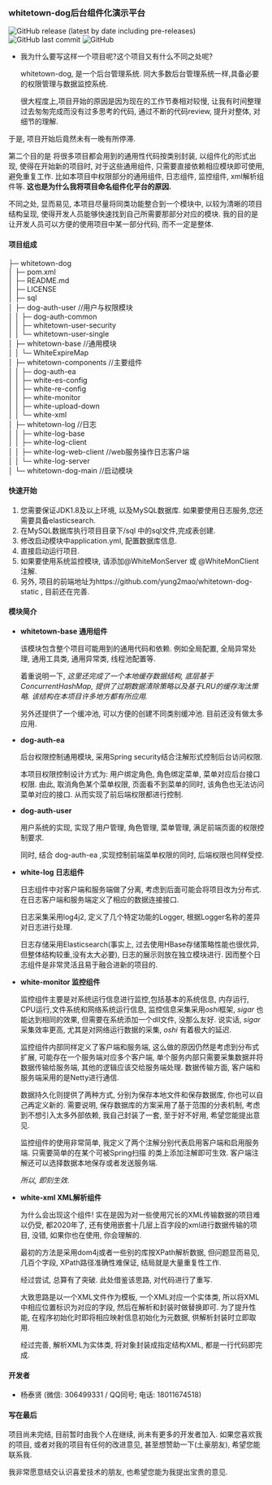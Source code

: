 ### whitetown-dog后台组件化演示平台

<!-- Add buttons here -->

![GitHub release (latest by date including pre-releases)](https://img.shields.io/badge/realse-0.0.1-blue.svg)
![GitHub last commit](https://img.shields.io/badge/last%20commit-Aug-blue.svg)
![GitHub](https://img.shields.io/badge/license-Apache2.0-orange.svg)

<!-- Describe your project in brief -->

- 我为什么要写这样一个项目呢?这个项目又有什么不同之处呢?
  
  whitetown-dog, 是一个后台管理系统. 同大多数后台管理系统一样,具备必要的权限管理与数据监控系统.

  很大程度上,项目开始的原因是因为现在的工作节奏相对较慢, 让我有时间整理过去匆匆完成而没有过多思考的代码, 
 通过不断的代码review, 提升对整体, 对细节的理解. 
 
 于是, 项目开始后竟然未有一晚有所停滞.  

  第二个目的是 将很多项目都会用到的通用性代码按类别封装, 以组件化的形式出现, 使得在开始新的项目时, 
对于这些通用组件, 只需要直接依赖相应模块即可使用, 避免重复工作. 
比如本项目中权限部分的通用组件, 日志组件, 监控组件, xml解析组件等. **这也是为什么我将项目命名组件化平台的原因.**

  不同之处, 显而易见, 本项目尽量将同类功能整合到一个模块中, 
以较为清晰的项目结构呈现, 使得开发人员能够快速找到自己所需要那部分对应的模块. 
我的目的是让开发人员可以方便的使用项目中某一部分代码, 而不一定是整体.

#### 项目组成
├─ whitetown-dog  
│  ├─ pom.xml  
│  ├─ README.md  
│  ├─ LICENSE  
│  ├─ sql  
│  ├─ dog-auth-user     //用户与权限模块  
│  │  ├─ dog-auth-common  
│  │  ├─ whitetown-user-security  
│  │  └─ whitetown-user-single  
│  ├─ whitetown-base        //通用模块  
│  │  └─ WhiteExpireMap  
│  ├─ whitetown-components      //主要组件  
│  │  ├─ dog-auth-ea  
│  │  ├─ white-es-config  
│  │  ├─ white-re-config  
│  │  ├─ white-monitor  
│  │  ├─ white-upload-down  
│  │  └─ white-xml  
│  ├─ whitetown-log     //日志  
│  │  ├─ white-log-base  
│  │  ├─ white-log-client  
│  │  ├─ white-log-web-client  //web服务操作日志客户端  
│  │  └─ white-log-server  
│  └─ whitetown-dog-main    //启动模块  

#### 快速开始
1. 您需要保证JDK1.8及以上环境, 以及MySQL数据库. 如果要使用日志服务,您还需要具备elasticsearch. 
2. 在MySQL数据库执行项目目录下/sql 中的sql文件,完成表创建.
3. 修改启动模块中application.yml, 配置数据库信息. 
4. 直接启动运行项目.
5. 如果要使用系统监控模块, 请添加@WhiteMonServer 或 @WhiteMonClient 注解. 
6. 另外, 项目的前端地址为https://github.com/yung2mao/whitetown-dog-static , 目前还在完善. 

#### 模块简介
- **whitetown-base 通用组件**

  该模块包含整个项目可能用到的通用代码和依赖. 例如全局配置, 全局异常处理, 通用工具类, 通用异常类, 线程池配置等. 

  着重说明一下, *这里还完成了一个本地缓存数据结构, 底层基于ConcurrentHashMap, 
提供了过期数据清除策略以及基于LRU的缓存淘汰策略. 该结构在本项目许多地方都有所应用.*

  另外还提供了一个缓冲池, 可以方便的创建不同类别缓冲池. 目前还没有做太多应用.

- **dog-auth-ea**
  
  后台权限控制通用模块, 采用Spring security结合注解形式控制后台访问权限. 
  
  本项目权限控制设计方式为: 用户绑定角色, 角色绑定菜单, 
  菜单对应后台接口权限. 由此, 取消角色某个菜单权限, 页面看不到菜单的同时, 该角色也无法访问菜单对应的接口. 从而实现了前后端权限都进行控制.

- **dog-auth-user**
  
  用户系统的实现, 实现了用户管理, 角色管理, 菜单管理, 满足前端页面的权限控制要求. 
  
  同时, 结合 dog-auth-ea ,实现控制前端菜单权限的同时, 后端权限也同样受控.

- **white-log 日志组件**

  日志组件中对客户端和服务端做了分离, 考虑到后面可能会将项目改为分布式. 在日志客户端和服务端定义了相应的数据连接接口.
  
  日志采集采用log4j2, 定义了几个特定功能的Logger, 根据Logger名称的差异对日志进行处理.
  
  日志存储采用Elasticsearch(事实上, 过去使用HBase存储策略性能也很优异,但整体结构较重,没有太大必要), 
  日志的展示则放在独立模块进行. 因而整个日志组件是非常灵活且易于融合进新的项目的.
  
- **white-monitor 监控组件**

  监控组件主要是对系统运行信息进行监控,包括基本的系统信息, 内存运行, CPU运行,文件系统和网络系统运行信息, 
  监控信息采集采用*oshi*框架, *sigar* 也能达到相同的效果, 但需要在系统添加一个dll文件, 没那么友好. 
  说实话, *sigar* 采集效率更高, 尤其是对网络运行数据的采集, *oshi* 有着极大的延迟. 

  监控组件内部同样定义了客户端和服务端, 这么做的原因仍然是考虑到分布式扩展, 可能存在一个服务端对应多个客户端, 
  单个服务内部只需要采集数据并将数据传输给服务端, 其他的逻辑应该交给服务端处理.
  数据传输方面, 客户端和服务端采用的是Netty进行通信.
  
  数据持久化则提供了两种方式, 分别为保存本地文件和保存数据库, 你也可以自己再定义新的. 
  需要说明, 保存数据库的方案采用了基于范围的分表机制, 考虑到不想引入太多外部依赖, 我自己封装了一套, 
  至于好不好用, 希望您能提出意见. 
  
  监控组件的使用非常简单, 我定义了两个注解分别代表启用客户端和启用服务端. 只需要简单的在某个可被Spring扫描
  的类上添加注解即可生效. 客户端注解还可以选择数据本地保存或者发送服务端. 
  
  *所以, 即刻生效*. 
  
- **white-xml XML解析组件**

  为什么会出现这个组件! 实在是因为对一些使用冗长的XML传输数据的项目难以仍受, 都2020年了, 
  还有使用嵌套十几层上百字段的xml进行数据传输的项目, 没错, 如果你也在使用, 你会理解的. 
  
  最初的方法是采用dom4j或者一些别的库按XPath解析数据, 但问题显而易见, 几百个字段, XPath路径准确性难保证, 
  结局就是大量重复性工作.
  
  经过尝试, 总算有了突破. 此处借鉴该思路, 对代码进行了重写. 
  
  大致思路是以一个XML文件作为模板, 一个XML对应一个实体类, 所以将XML中相应位置标识为对应的字段, 然后在解析和封装时做替换即可. 
  为了提升性能, 在程序初始化时即将相应映射信息初始化为元数据, 供解析封装时立即取用. 
  
  经过完善, 解析XML为实体类, 将对象封装成指定结构XML, 都是一行代码即完成.

#### 开发者
- 杨泰贤 (微信: 306499331 / QQ同号; 电话: 18011674518)

#### 写在最后
  项目尚未完结, 目前暂时由我个人在继续, 尚未有更多的开发者加入. 如果您喜欢我的项目, 
  或者对我的项目有任何的改进意见, 甚至想赞助一下(土豪朋友), 希望您能联系我.
  
  我非常愿意结交认识喜爱技术的朋友, 也希望您能为我提出宝贵的意见.
